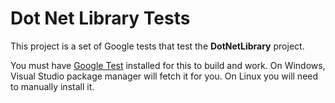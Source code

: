 # Dot Net Library Tests
This project is a set of Google tests that test the **DotNetLibrary** project.

You must have [Google Test](https://github.com/google/googletest) installed for this to build and work.
On Windows, Visual Studio package manager will fetch it for you. On Linux you will need to manually install it.
